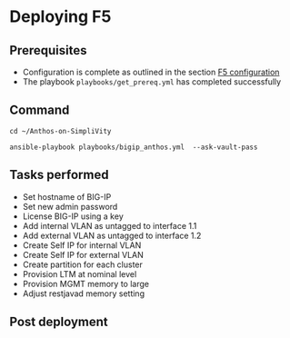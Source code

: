 # Deploying F5

## Prerequisites

- Configuration is complete as outlined in the section [F5 configuration](../config-core/f5-config)
- The playbook `playbooks/get_prereq.yml` has completed successfully

## Command

```
cd ~/Anthos-on-SimpliVity

ansible-playbook playbooks/bigip_anthos.yml  --ask-vault-pass
```

## Tasks performed

- Set hostname of BIG-IP
- Set new admin password
- License BIG-IP using a key
- Add internal VLAN as untagged to interface 1.1
- Add external VLAN as untagged to interface 1.2
- Create Self IP for internal VLAN
- Create Self IP for external VLAN
- Create partition for each cluster
- Provision LTM at nominal level
- Provision MGMT memory to large
- Adjust restjavad memory setting











## Post deployment

